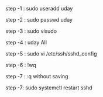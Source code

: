 step -1 : sudo useradd uday

step -2 : sudo passwd uday

step -3 : sudo visudo

step -4 : uday All

step -5 : sudo vi /etc/ssh/sshd_config

step -6 : !wq

step -7 : :q   without saving

step -7: sudo systemctl restart sshd

